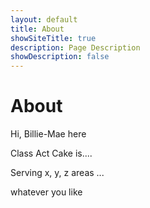 ```yaml
---
layout: default
title: About
showSiteTitle: true
description: Page Description
showDescription: false
---
```


# About

Hi, Billie-Mae here

Class Act Cake is....

Serving x, y, z areas ...

whatever you like
